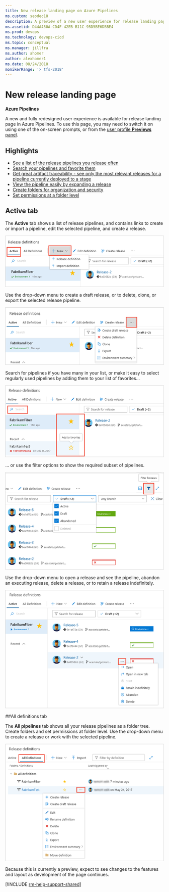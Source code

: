 ```yaml
---
title: New release landing page on Azure Pipelines
ms.custom: seodec18
description: A preview of a new user experience for release landing page on Azure Pipelines
ms.assetid: D44A450A-CD4F-42EB-B11C-95D5BE6DBBE4
ms.prod: devops
ms.technology: devops-cicd
ms.topic: conceptual
ms.manager: jillfra
ms.author: ahomer
author: alexhomer1
ms.date: 08/24/2018
monikerRange: '> tfs-2018'
---
```


# New release landing page

**Azure Pipelines**

A new and fully redesigned user experience is available for release landing page in Azure Pipelines.
To use this page, you may need to switch it on using one of the on-screen prompts,
or from the [user profile **Previews** panel](../../project/navigation/preview-features.md#enable-features-for-your-use).

## Highlights

* [See a list of the release pipelines you release often](#listdefs)
* [Search your pipelines and favorite them](#favorite) 
* [Get great artifact traceability - see only the most relevant releases for a pipeline currently deployed to a stage](#filter) 
* [View the pipeline easily by expanding a release](#pipeline)
* [Create folders for organization and security](#folders)
* [Set permissions at a folder level](#folders)

## Active tab

<a name="listdefs"></a>
The **Active** tab shows a list of release pipelines, and contains links to create or import a pipeline,
edit the selected pipeline, and create a release.

![Active tab](_img/releases-page/1.png)

Use the drop-down menu to create a draft release, or to delete, clone, or export the selected release pipeline.

![Create release](_img/releases-page/2.png)

<a name="favorite"></a>
Search for pipelines if you have many in your list, or make it easy to select regularly used pipelines by adding them to your list of favorites...

![Search for pipelines](_img/releases-page/3.png)

<a name="filter"></a>
... or use the filter options to show the required subset of pipelines.

![Filter pipelines](_img/releases-page/4.png)

<a name="pipeline"></a>
Use the drop-down menu to open a release and see the pipeline, abandon an executing release, delete a release, or to retain a release indefinitely.

![Open pipelines](_img/releases-page/5.png)

##All definitions tab

<a name="folders"></a>
The **All pipelines** tab shows all your release pipelines as a folder tree.
Create folders and set permissions at folder level.
Use the drop-down menu to create a release or work with the selected pipeline.

![View pipelines](_img/releases-page/6.png)

Because this is currently a preview, expect to see changes to the features and layout as development of the page continues.

[!INCLUDE [rm-help-support-shared](../_shared/rm-help-support-shared.md)]

